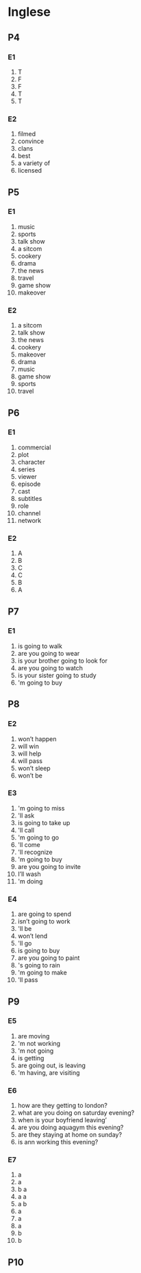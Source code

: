<!DOCTYPE html>
<html>

<head>
  <meta charset="utf-8">
  <meta name="viewport" content="width=device-width, initial-scale=1.0">
  <title>inglese</title>
  <link rel="stylesheet" href="https://stackedit.io/style.css" />
</head>

<body class="stackedit">
  <div class="stackedit__html"><h1 id="inglese">Inglese</h1>
<h2 id="p4">P4</h2>
<h3 id="e1">E1</h3>
<ol>
<li>T</li>
<li>F</li>
<li>F</li>
<li>T</li>
<li>T</li>
</ol>
<h3 id="e2">E2</h3>
<ol>
<li>filmed</li>
<li>convince</li>
<li>clans</li>
<li>best</li>
<li>a variety of</li>
<li>licensed</li>
</ol>
<h2 id="p5">P5</h2>
<h3 id="e1-1">E1</h3>
<ol>
<li>music</li>
<li>sports</li>
<li>talk show</li>
<li>a sitcom</li>
<li>cookery</li>
<li>drama</li>
<li>the news</li>
<li>travel</li>
<li>game show</li>
<li>makeover</li>
</ol>
<h3 id="e2-1">E2</h3>
<ol>
<li>a sitcom</li>
<li>talk show</li>
<li>the news</li>
<li>cookery</li>
<li>makeover</li>
<li>drama</li>
<li>music</li>
<li>game show</li>
<li>sports</li>
<li>travel</li>
</ol>
<h2 id="p6">P6</h2>
<h3 id="e1-2">E1</h3>
<ol>
<li>commercial</li>
<li>plot</li>
<li>character</li>
<li>series</li>
<li>viewer</li>
<li>episode</li>
<li>cast</li>
<li>subtitles</li>
<li>role</li>
<li>channel</li>
<li>network</li>
</ol>
<h3 id="e2-2">E2</h3>
<ol>
<li>A</li>
<li>B</li>
<li>C</li>
<li>C</li>
<li>B</li>
<li>A</li>
</ol>
<h2 id="p7">P7</h2>
<h3 id="e1-3">E1</h3>
<ol>
<li>is going to walk</li>
<li>are you going to wear</li>
<li>is your brother going to look for</li>
<li>are you going to watch</li>
<li>is your sister going to study</li>
<li>'m going to buy</li>
</ol>
<h2 id="p8">P8</h2>
<h3 id="e2-3">E2</h3>
<ol>
<li>won’t happen</li>
<li>will win</li>
<li>will help</li>
<li>will pass</li>
<li>won’t sleep</li>
<li>won’t be</li>
</ol>
<h3 id="e3">E3</h3>
<ol>
<li>'m going to miss</li>
<li>'ll ask</li>
<li>is going to take up</li>
<li>'ll call</li>
<li>'m going to go</li>
<li>'ll come</li>
<li>'ll recognize</li>
<li>'m going to buy</li>
<li>are you going to invite</li>
<li>I’ll wash</li>
<li>'m doing</li>
</ol>
<h3 id="e4">E4</h3>
<ol>
<li>are going to spend</li>
<li>isn’t going to work</li>
<li>'ll be</li>
<li>won’t lend</li>
<li>'ll go</li>
<li>is going to buy</li>
<li>are you going to paint</li>
<li>'s going to rain</li>
<li>'m going to make</li>
<li>'ll pass</li>
</ol>
<h2 id="p9">P9</h2>
<h3 id="e5">E5</h3>
<ol>
<li>are moving</li>
<li>'m not working</li>
<li>'m not going</li>
<li>is getting</li>
<li>are going out, is leaving</li>
<li>'m having, are visiting</li>
</ol>
<h3 id="e6">E6</h3>
<ol>
<li>how are they getting to london?</li>
<li>what are you doing on saturday evening?</li>
<li>when is your boyfriend leaving’</li>
<li>are you doing aquagym this evening?</li>
<li>are they staying at home on sunday?</li>
<li>is ann working this evening?</li>
</ol>
<h3 id="e7">E7</h3>
<ol>
<li>a</li>
<li>a</li>
<li>b a</li>
<li>a a</li>
<li>a b</li>
<li>a</li>
<li>a</li>
<li>a</li>
<li>b</li>
<li>b</li>
</ol>
<h2 id="p10">P10</h2>
</div>
</body>

</html>
